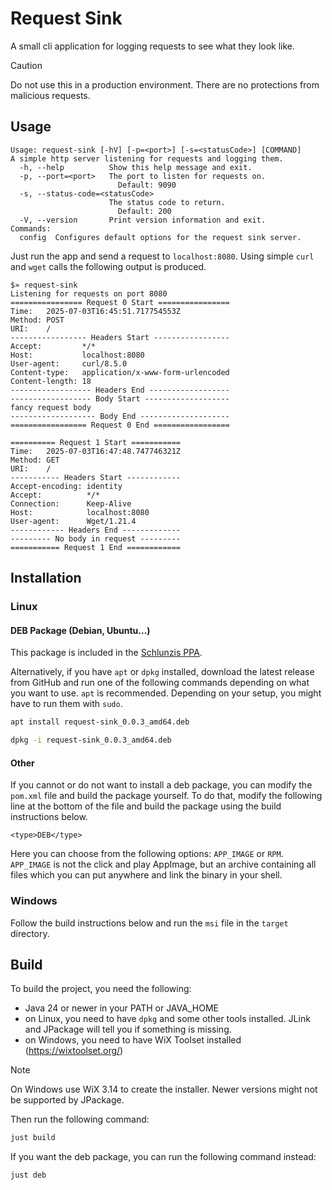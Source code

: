 # Request Sink

A small cli application for logging requests to see what they look like.

> [!CAUTION]
> Do not use this in a production environment. There are no protections from malicious requests.

## Usage

```
Usage: request-sink [-hV] [-p=<port>] [-s=<statusCode>] [COMMAND]
A simple http server listening for requests and logging them.
  -h, --help          Show this help message and exit.
  -p, --port=<port>   The port to listen for requests on.
                        Default: 9090
  -s, --status-code=<statusCode>
                      The status code to return.
                        Default: 200
  -V, --version       Print version information and exit.
Commands:
  config  Configures default options for the request sink server.
```

Just run the app and send a request to `localhost:8080`.
Using simple `curl` and `wget` calls the following output is produced.

```
$» request-sink        
Listening for requests on port 8080
================ Request 0 Start ================
Time:   2025-07-03T16:45:51.717754553Z
Method: POST
URI:    /
----------------- Headers Start -----------------
Accept:         */*
Host:           localhost:8080
User-agent:     curl/8.5.0
Content-type:   application/x-www-form-urlencoded
Content-length: 18
------------------ Headers End ------------------
------------------ Body Start -------------------
fancy request body
------------------- Body End --------------------
================= Request 0 End =================

========== Request 1 Start ===========
Time:   2025-07-03T16:47:48.747746321Z
Method: GET
URI:    /
----------- Headers Start ------------
Accept-encoding: identity
Accept:          */*
Connection:      Keep-Alive
Host:            localhost:8080
User-agent:      Wget/1.21.4
------------ Headers End -------------
--------- No body in request ---------
=========== Request 1 End ============
```

## Installation

### Linux

#### DEB Package (Debian, Ubuntu...)

This package is included in the [Schlunzis PPA](https://github.com/schlunzis/ppa).

Alternatively, if you have `apt` or `dpkg` installed, download the latest release from GitHub and run one of the
following commands depending on what you want to use. `apt` is recommended. Depending on your setup, you might have to
run them with `sudo`.

```bash
apt install request-sink_0.0.3_amd64.deb
```

```bash
dpkg -i request-sink_0.0.3_amd64.deb
```

#### Other

If you cannot or do not want to install a deb package, you can modify the `pom.xml` file and build the package yourself.
To do that, modify the following line at the bottom of the file and build the package using the build instructions
below.

```
<type>DEB</type>
```

Here you can choose from the following options: `APP_IMAGE` or `RPM`.
`APP_IMAGE` is not the click and play AppImage, but an archive containing all files which you can put anywhere and link
the binary in your shell.

### Windows

Follow the build instructions below and run the `msi` file in the `target` directory.

## Build

To build the project, you need the following:

- Java 24 or newer in your PATH or JAVA_HOME
- on Linux, you need to have `dpkg` and some other tools installed. JLink and JPackage will tell you if something is
  missing.
- on Windows, you need to have WiX Toolset installed (https://wixtoolset.org/)

> [!NOTE]
> On Windows use WiX 3.14 to create the installer. Newer versions might not be supported by JPackage.

Then run the following command:

```bash
just build
```

If you want the deb package, you can run the following command instead:

```bash
just deb
```
